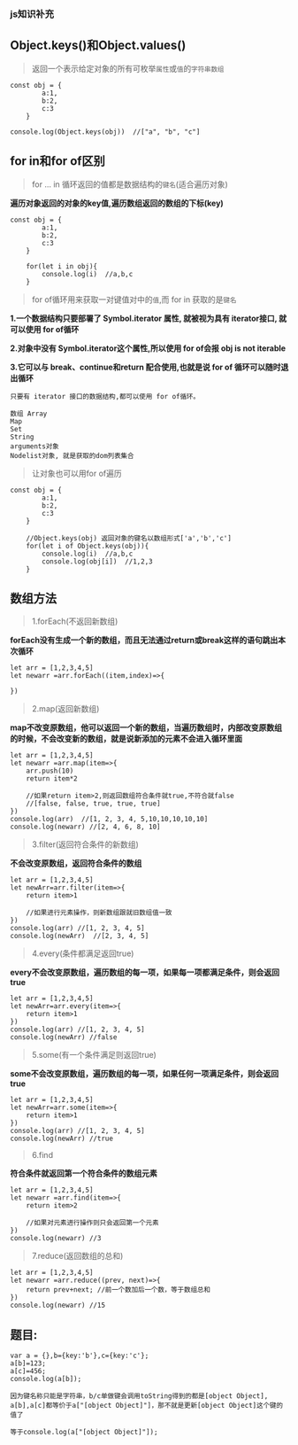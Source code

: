 ### js知识补充

## Object.keys()和Object.values()

>返回一个表示给定对象的所有可枚举`属性`或`值`的`字符串数组`

```
const obj = {
		a:1,
		b:2,
		c:3
	}

console.log(Object.keys(obj))  //["a", "b", "c"]
```

## for in和for of区别

>for ... in 循环返回的值都是数据结构的`键名`(适合遍历对象)

**遍历对象返回的对象的key值,遍历数组返回的数组的下标(key)**

```
const obj = {
		a:1,
		b:2,
		c:3
	}

	for(let i in obj){
		console.log(i)  //a,b,c
	}
```

>for of循环用来获取一对键值对中的`值`,而 for in 获取的是`键名`

**1.一个数据结构只要部署了 Symbol.iterator 属性, 就被视为具有 iterator接口, 就可以使用 for of循环**

**2.对象中没有 Symbol.iterator这个属性,所以使用 for of会报 obj is not iterable**

**3.它可以与 break、continue和return 配合使用,也就是说 for of 循环可以随时退出循环**

```
只要有 iterator 接口的数据结构,都可以使用 for of循环。

数组 Array
Map
Set
String
arguments对象
Nodelist对象, 就是获取的dom列表集合
```

>让对象也可以用for of遍历

```
const obj = {
		a:1,
		b:2,
		c:3
	}

	//Object.keys(obj) 返回对象的键名以数组形式['a','b','c']
	for(let i of Object.keys(obj)){
		console.log(i)  //a,b,c
		console.log(obj[i])  //1,2,3
	}
```

## 数组方法

>1.forEach(不返回新数组)

**forEach没有生成一个新的数组，而且无法通过return或break这样的语句跳出本次循环**

```
let arr = [1,2,3,4,5] 
let newarr =arr.forEach((item,index)=>{
    
})
```

>2.map(返回新数组)

**map不改变原数组，他可以返回一个新的数组，当遍历数组时，内部改变原数组的时候，不会改变新的数组，就是说新添加的元素不会进入循环里面**

```
let arr = [1,2,3,4,5] 
let newarr =arr.map(item=>{
    arr.push(10)
    return item*2
    
    //如果return item>2,则返回数组符合条件就true,不符合就false
    //[false, false, true, true, true]
}) 
console.log(arr)  //[1, 2, 3, 4, 5,10,10,10,10,10]
console.log(newarr) //[2, 4, 6, 8, 10]
```

>3.filter(返回符合条件的新数组)

**不会改变原数组，返回符合条件的数组**

```
let arr = [1,2,3,4,5] 
let newArr=arr.filter(item=>{
    return item>1
    
    //如果进行元素操作，则新数组跟就旧数组值一致
})
console.log(arr) //[1, 2, 3, 4, 5]
console.log(newArr)  //[2, 3, 4, 5]
```

>4.every(条件都满足返回true)

**every不会改变原数组，遍历数组的每一项，如果每一项都满足条件，则会返回true**

```
let arr = [1,2,3,4,5] 
let newArr=arr.every(item=>{
    return item>1
})
console.log(arr) //[1, 2, 3, 4, 5]
console.log(newArr) //false
```

>5.some(有一个条件满足则返回true)

**some不会改变原数组，遍历数组的每一项，如果任何一项满足条件，则会返回true**

```
let arr = [1,2,3,4,5] 
let newArr=arr.some(item=>{
    return item>1
})
console.log(arr) //[1, 2, 3, 4, 5]
console.log(newArr) //true
```

>6.find

**符合条件就返回第一个符合条件的数组元素**

```
let arr = [1,2,3,4,5] 
let newarr =arr.find(item=>{
    return item>2
    
    //如果对元素进行操作则只会返回第一个元素
}) 
console.log(newarr) //3
```

>7.reduce(返回数组的总和)

```
let arr = [1,2,3,4,5] 
let newarr =arr.reduce((prev, next)=>{
    return prev+next; //前一个数加后一个数，等于数组总和
}) 
console.log(newarr) //15
```

## 题目:

```
var a = {},b={key:'b'},c={key:'c'};
a[b]=123;
a[c]=456;
console.log(a[b]);

因为键名称只能是字符串，b/c单做键会调用toString得到的都是[object Object],
a[b],a[c]都等价于a["[object Object]"]，那不就是更新[object Object]这个键的值了

等于console.log(a["[object Object]"]);
```